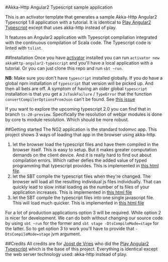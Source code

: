 #Akka-Http Angular2 Typescript sample application 

This is an activator template that generates a sample Akka-Http Angular2 Typescript 1.8 application with a tutorial. It is identical to [Play Angular2 Typescript](https://github.com/readren/akkaHttp-angular2-typescript) except that uses akka-http instead of play.

It features an Angular2 application with Typescript compilation integrated with the continuous compilation of Scala code. The Typescript code is linted with `tslint`.

##Installation
Once you have [activator](https://www.typesafe.com/community/core-tools/activator-and-sbt) installed you can run `activator new akkaHttp-angular2-typescript` and you'll have a local application with a tutorial. Or you can just clone this repo and run `sbt ~run`.

**NB**: Make sure you don't have `typescript` installed globally. If you do have a global npm installation of `typescript` that version will be picked up. And then all bets are off.
A symptom of having an older global `typescript` installation is that you get a `JsTaskFailure` / `TypeError` that the function `convertCompilerOptionsFromJson` can't be found. See [this issue](https://github.com/readren/akkaHttp-angular2-typescript/issues/1)

If you want to explore the upcoming typescript 2.0 you can find that in branch `ts-20-preview`. Specifically the resolution of webjar modules is done by core ts module resolution. Which should be more robust.

##Getting started
The NG2 application is the standard todomvc app. 
This project shows 3 ways of loading that app in the browser using akka-http.  
1. let the browser load the typescript files and have them compiled in the browser itself. This is easy to setup. But it makes greater computation demands on the client device. And it is really hard to find out about compilation errors. Which rather defies the added value of typed programming that typescript provides. This is implemented in [this html file](https://github.com/readren/akkaHttp-angular2-typescript/blob/master/src/main/public/views/index.scala.html).
2. let the SBT compile the typescript files when they're changed. The browser will load all the resulting individual js files individually. That can quickly lead to slow initial loading as the number of ts files of your application increases. This is implemented in [this html file](https://github.com/readren/akkaHttp-angular2-typescript/blob/master/src/main/public/views/index1.scala.html)
3. let the SBT compile the typescript files into one single javascript file. This will load much quicker. This is implemented in [this html file](https://github.com/readren/akkaHttp-angular2-typescript/blob/master/src/main/public/views/index2.scala.html)

For a lot of production applications option 3 will be required. While option 2 is nicer for development. 
We can do both without changing our source code by using `sbt ~run` for the former and `sbt stage -DtsCompileMode=stage` for the latter. So to get option 3 to work you'll have to provide that `-DtsCompileMode=stage` jvm argument.

##Credits
All credits are for [Joost de Vries](https://github.com/joost-de-vries) who did the [Play Angular2 Typescript](https://github.com/readren/akkaHttp-angular2-typescript) which is the base of this project. Everything is identical except the web server technology used: akka-http instead of play.
